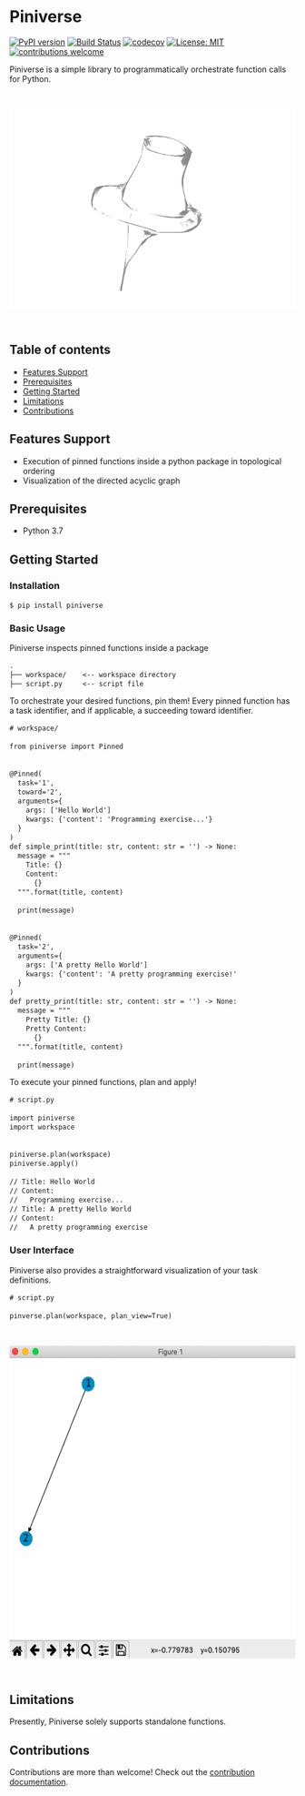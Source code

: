 # Piniverse

[![PyPI version](https://badge.fury.io/py/piniverse.svg)](https://badge.fury.io/py/piniverse)
[![Build Status](https://travis-ci.org/hzhao19/piniverse.svg?branch=master)](https://travis-ci.org/hzhao19/piniverse)
[![codecov](https://codecov.io/gh/hzhao19/piniverse/branch/master/graph/badge.svg)](https://codecov.io/gh/hzhao19/piniverse)
[![License: MIT](https://img.shields.io/badge/License-MIT-yellow.svg)](https://opensource.org/licenses/MIT)
[![contributions welcome](https://img.shields.io/badge/contributions-welcome-brightgreen.svg?style=flat)](https://github.com/dwyl/esta/issues)

Piniverse is a simple library to programmatically orchestrate function calls for Python. 

<br>
  <p align="center">
    <img src="docs/static/pin.png" height="350" width="600" align="center">
  </p>
<br>

Table of contents
---------------

- [Features Support](#features-support)
- [Prerequisites](#prerequisites)
- [Getting Started](#getting-started)
- [Limitations](#limitations)
- [Contributions](#contributions)

Features Support 
---------------

* Execution of pinned functions inside a python package in topological ordering
* Visualization of the directed acyclic graph

Prerequisites 
---------------

* Python 3.7

Getting Started
---------------

### Installation

```
$ pip install piniverse
```

### Basic Usage

Piniverse inspects pinned functions inside a package

```
.
├── workspace/    <-- workspace directory
├── script.py     <-- script file

```

To orchestrate your desired functions, pin them! Every pinned function has a task identifier, and if applicable, a succeeding toward identifier.

```
# workspace/

from piniverse import Pinned


@Pinned(
  task='1',
  toward='2', 
  arguments={
    args: ['Hello World']
    kwargs: {'content': 'Programming exercise...'}
  }
)
def simple_print(title: str, content: str = '') -> None:
  message = """
    Title: {}
    Content: 
      {}
  """.format(title, content)
  
  print(message)


@Pinned(
  task='2',
  arguments={
    args: ['A pretty Hello World']
    kwargs: {'content': 'A pretty programming exercise!'
  }
)
def pretty_print(title: str, content: str = '') -> None:
  message = """
    Pretty Title: {}
    Pretty Content: 
      {}
  """.format(title, content)

  print(message)

```

To execute your pinned functions, plan and apply!

```
# script.py

import piniverse
import workspace


piniverse.plan(workspace)
piniverse.apply()

// Title: Hello World
// Content: 
//   Programming exercise...
// Title: A pretty Hello World
// Content:
//   A pretty programming exercise
```

### User Interface

Piniverse also provides a straightforward visualization of your task definitions. 

```
# script.py

pinverse.plan(workspace, plan_view=True)
```

<br>
  <p align="center">
    <img src="docs/static/visual.png" height="550" width="750" align="center">
  </p>
<br>

Limitations 
---------------

Presently, Piniverse solely supports standalone functions.

Contributions 
---------------

Contributions are more than welcome! Check out the [contribution documentation](https://github.com/hzhao19/piniverse/blob/master/CONTRIBUTIONS.rst).
